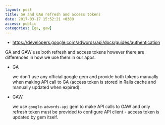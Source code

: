 ```yaml
---
layout: post
title: GA and GAW refresh and access tokens
date: 2017-03-17 15:52:21 +0300
access: public
categories: [ga, gaw]
---
```


- <https://developers.google.com/adwords/api/docs/guides/authentication>

GA and GAW use both refresh and access tokens however there are differences in
how we use them in our apps.

- GA

  we don't use any official google gem and provide both tokens manually when
  making API call to GA (access token is stored in Rails cache and manually
  updated when expired).

- GAW

  we use `google-adwords-api` gem to make API calls to GAW and only refresh token
  must be provided to configure API client - access token is updated by gem itself.
